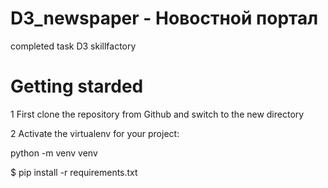 # D3_newspaper - Новостной портал
completed task D3 skillfactory

# Getting starded

1 First clone the repository from Github and switch to the new directory

2 Activate the virtualenv for your project:

python -m venv venv



$ pip install -r requirements.txt
